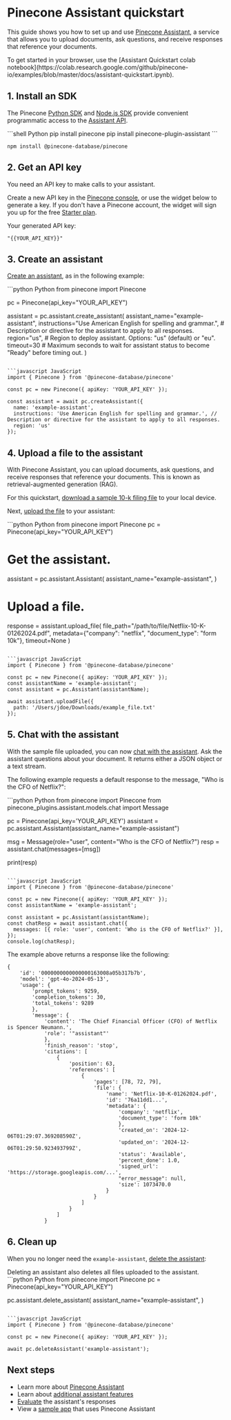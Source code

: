 # Pinecone Assistant quickstart

This guide shows you how to set up and use [Pinecone Assistant](/guides/assistant/overview), a service that allows you to upload documents, ask questions, and receive responses that reference your documents.

<Tip>
  To get started in your browser, use the [Assistant Quickstart colab notebook](https://colab.research.google.com/github/pinecone-io/examples/blob/master/docs/assistant-quickstart.ipynb).
</Tip>

## 1. Install an SDK

The Pinecone [Python SDK](/reference/python-sdk) and [Node.js SDK](/reference/node-sdk) provide convenient programmatic access to the [Assistant API](/reference/api/2025-01/assistant/).

<CodeGroup>
  ```shell Python
  pip install pinecone
  pip install pinecone-plugin-assistant
  ```

  ```shell JavaScript
  npm install @pinecone-database/pinecone
  ```
</CodeGroup>

## 2. Get an API key

You need an API key to make calls to your assistant.

Create a new API key in the [Pinecone console](https://app.pinecone.io/organizations/-/keys), or use the widget below to generate a key. If you don't have a Pinecone account, the widget will sign you up for the free [Starter plan](https://www.pinecone.io/pricing/).

<div style={{minWidth: '450px', minHeight:'152px'}}>
  <div id="pinecone-connect-widget">
    <div class="connect-widget-skeleton">
      <div class="skeleton-content" />
    </div>
  </div>
</div>

Your generated API key:

```shell
"{{YOUR_API_KEY}}"
```

## 3. Create an assistant

[Create an assistant](/reference/api/2025-01/assistant/create_assistant), as in the following example:

<CodeGroup>
  ```python Python
  from pinecone import Pinecone

  pc = Pinecone(api_key="YOUR_API_KEY")

  assistant = pc.assistant.create_assistant(
      assistant_name="example-assistant", 
      instructions="Use American English for spelling and grammar.", # Description or directive for the assistant to apply to all responses.
      region="us", # Region to deploy assistant. Options: "us" (default) or "eu".
      timeout=30 # Maximum seconds to wait for assistant status to become "Ready" before timing out.
  )
  ```

  ```javascript JavaScript
  import { Pinecone } from '@pinecone-database/pinecone'

  const pc = new Pinecone({ apiKey: 'YOUR_API_KEY' });

  const assistant = await pc.createAssistant({
    name: 'example-assistant',
    instructions: 'Use American English for spelling and grammar.', // Description or directive for the assistant to apply to all responses.
    region: 'us'
  });
  ```
</CodeGroup>

## 4. Upload a file to the assistant

With Pinecone Assistant, you can upload documents, ask questions, and receive responses that reference your documents. This is known as retrieval-augmented generation (RAG).

For this quickstart, [download a sample 10-k filing file](https://s22.q4cdn.com/959853165/files/doc_financials/2023/ar/Netflix-10-K-01262024.pdf) to your local device.

Next, [upload the file](/reference/api/2025-01/assistant/upload_file) to your assistant:

<CodeGroup>
  ```python Python
  from pinecone import Pinecone
  pc = Pinecone(api_key="YOUR_API_KEY")

  # Get the assistant.
  assistant = pc.assistant.Assistant(
      assistant_name="example-assistant", 
  )

  # Upload a file.
  response = assistant.upload_file(
      file_path="/path/to/file/Netflix-10-K-01262024.pdf",
      metadata={"company": "netflix", "document_type": "form 10k"},
      timeout=None
  )
  ```

  ```javascript JavaScript
  import { Pinecone } from '@pinecone-database/pinecone'

  const pc = new Pinecone({ apiKey: 'YOUR_API_KEY' });
  const assistantName = 'example-assistant';
  const assistant = pc.Assistant(assistantName);

  await assistant.uploadFile({
    path: '/Users/jdoe/Downloads/example_file.txt'
  });
  ```
</CodeGroup>

## 5. Chat with the assistant

With the sample file uploaded, you can now [chat with the assistant](/reference/api/2025-01/assistant/chat_assistant). Ask the assistant questions about your document. It returns either a JSON object or a text stream.

The following example requests a default response to the message, "Who is the CFO of Netflix?":

<CodeGroup>
  ```python Python
  from pinecone import Pinecone
  from pinecone_plugins.assistant.models.chat import Message

  pc = Pinecone(api_key='YOUR_API_KEY')
  assistant = pc.assistant.Assistant(assistant_name="example-assistant")

  msg = Message(role="user", content="Who is the CFO of Netflix?")
  resp = assistant.chat(messages=[msg])

  print(resp)
  ```

  ```javascript JavaScript
  import { Pinecone } from '@pinecone-database/pinecone'

  const pc = new Pinecone({ apiKey: 'YOUR_API_KEY' });
  const assistantName = 'example-assistant';

  const assistant = pc.Assistant(assistantName);
  const chatResp = await assistant.chat({
    messages: [{ role: 'user', content: 'Who is the CFO of Netflix?' }],
  });
  console.log(chatResp);
  ```
</CodeGroup>

The example above returns a response like the following:

```
{
    'id': '0000000000000000163008a05b317b7b', 
    'model': 'gpt-4o-2024-05-13', 
    'usage': {
        'prompt_tokens': 9259, 
        'completion_tokens': 30, 
        'total_tokens': 9289
        }, 
        'message': {
            'content': 'The Chief Financial Officer (CFO) of Netflix is Spencer Neumann.', 
            'role': '"assistant"'
            }, 
            'finish_reason': 'stop', 
            'citations': [
                {
                    'position': 63, 
                    'references': [
                        {
                            'pages': [78, 72, 79], 
                            'file': {
                                'name': 'Netflix-10-K-01262024.pdf', 
                                'id': '76a11dd1...', 
                                'metadata': {
                                    'company': 'netflix', 
                                    'document_type': 'form 10k'
                                    }, 
                                    'created_on': '2024-12-06T01:29:07.369208590Z', 
                                    'updated_on': '2024-12-06T01:29:50.923493799Z', 
                                    'status': 'Available', 
                                    'percent_done': 1.0, 
                                    'signed_url': 'https://storage.googleapis.com/...', 
                                    "error_message": null, 
                                    'size': 1073470.0
                                }
                            }
                        ]
                    }
                ]
            }
```

## 6. Clean up

When you no longer need the `example-assistant`, [delete the assistant](/reference/api/2025-01/assistant/delete_assistant):

<Warning>
  Deleting an assistant also deletes all files uploaded to the assistant.
</Warning>

<CodeGroup>
  ```python Python
  from pinecone import Pinecone
  pc = Pinecone(api_key="YOUR_API_KEY")

  pc.assistant.delete_assistant(
      assistant_name="example-assistant", 
  )
  ```

  ```javascript JavaScript
  import { Pinecone } from '@pinecone-database/pinecone'

  const pc = new Pinecone({ apiKey: 'YOUR_API_KEY' });

  await pc.deleteAssistant('example-assistant');
  ```
</CodeGroup>

## Next steps

* Learn more about [Pinecone Assistant](/guides/assistant/overview)
* Learn about [additional assistant features](https://www.pinecone.io/learn/assistant-api-deep-dive/)
* [Evaluate](/guides/assistant/evaluate-answers) the assistant's responses
* View a [sample app](/examples/sample-apps/pinecone-assistant) that uses Pinecone Assistant

